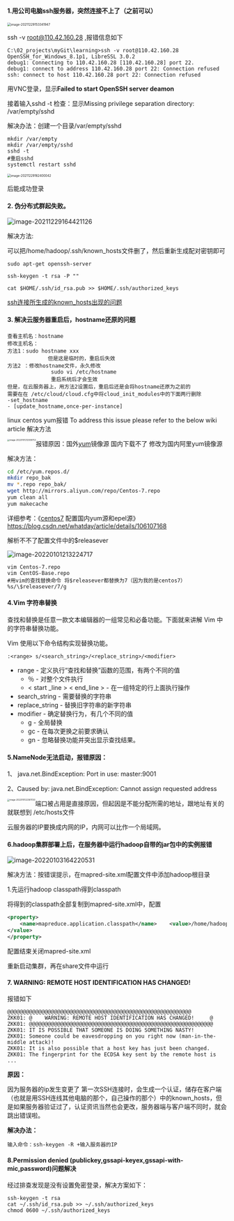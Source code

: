 #### 1.用公司电脑ssh服务器，突然连接不上了（之前可以）

<img src="img/image-20211229153341947.png" alt="image-20211229153341947" style="zoom:50%;" />

ssh -v root@110.42.160.28 ,报错信息如下

```shell
C:\02_projects\myGit\learning>ssh -v root@110.42.160.28                                                                                                  
OpenSSH_for_Windows_8.1p1, LibreSSL 3.0.2
debug1: Connecting to 110.42.160.28 [110.42.160.28] port 22.
debug1: connect to address 110.42.160.28 port 22: Connection refused
ssh: connect to host 110.42.160.28 port 22: Connection refused
```

用VNC登录，显示**Failed to start OpenSSH server deamon**

接着输入sshd -t 检查：显示Missing privilege separation directory: /var/empty/sshd

解决办法：创建一个目录/var/empty/sshd

```shell
mkdir /var/empty
mkdir /var/empty/sshd
sshd -t
#重启sshd
systemctl restart sshd
```

<img src="img/image-20211229162400042.png" alt="image-20211229162400042" style="zoom:50%;" />

后能成功登录

#### 2. 伪分布式群起失败。

![image-20211229164421126](img/image-20211229164421126.png)

解决方法:

可以把/home/hadoop/.ssh/known_hosts文件删了，然后重新生成配对密钥即可

```shell
sudo apt-get openssh-server
```

```shell
ssh-keygen -t rsa -P ""
```

```shell
cat $HOME/.ssh/id_rsa.pub >> $HOME/.ssh/authorized_keys
```

[ssh连接所生成的known_hosts出现的问题](https://blog.csdn.net/weixin_30619101/article/details/96996016?spm=1001.2101.3001.6661.1&utm_medium=distribute.pc_relevant_t0.none-task-blog-2%7Edefault%7ECTRLIST%7Edefault-1.no_search_link&depth_1-utm_source=distribute.pc_relevant_t0.none-task-blog-2%7Edefault%7ECTRLIST%7Edefault-1.no_search_link&utm_relevant_index=1)

####  3. 解决云服务器重启后，hostname还原的问题

```text
查看主机名：hostname
修改主机名：
方法1：sudo hostname xxx 
             但是这是临时的，重启后失效
方法2 ：修改hostname文件，永久修改
              sudo vi /etc/hostname
              重启系统后才会生效
但是，在云服务器上，用方法2设置后，重启后还是会将hostname还原为之前的
需要在在 /etc/cloud/cloud.cfg中将cloud_init_modules中的下面两行删除
-set_hostname
- [update_hostname,once-per-instance]
```

linux centos yum报错 To address this issue please refer to the below wiki article 解决方法

<img src="img/image-20220101212939753.png" alt="image-20220101212939753" style="zoom:33%;float:left" />

报错原因：国外[yum](https://so.csdn.net/so/search?q=yum)镜像源 国内下载不了 修改为国内阿里yum镜像源

解决方法：

```bash
cd /etc/yum.repos.d/
mkdir repo_bak
mv *.repo repo_bak/
wget http://mirrors.aliyun.com/repo/Centos-7.repo
yum clean all
yum makecache
```

详细参考：《[centos7](https://so.csdn.net/so/search?q=centos7) 配置国内yum源和epel源》https://blog.csdn.net/whatday/article/details/106107168

解析不不了配置文件中的$releasever

![image-20220101213224717](img/image-20220101213224717.png)

```shell
vim Centos-7.repo
vim CentOS-Base.repo
#用vim的查找替换命令 将$releasever都替换为7（因为我的是centos7）
%s/\$releasever/7/g
```

#### 4.Vim 字符串替换

查找和替换是任意一款文本编辑器的一组常见和必备功能。下面就来讲解 Vim 中的字符串替换功能。

Vim 使用以下命令结构实现替换功能。

```
:<range> s/<search_string>/<replace_string>/<modifier>
```

- range - 定义执行“查找和替换”函数的范围，有两个不同的值
  - ％ - 对整个文件执行
  - < start _line > < end_line > - 在一组特定的行上面执行操作
- search_string - 需要替换的字符串
- replace_string - 替换旧字符串的新字符串
- modifier - 确定替换行为，有几个不同的值
  - g - 全局替换
  - gc - 在每次更换之前要求确认
  - gn - 忽略替换功能并突出显示查找结果。





#### 5.NameNode无法启动，报错原因：

 1、 java.net.BindException: Port in use: master:9001

 2、Caused by: java.net.BindException: Cannot assign requested address

<img src="img/image-20220101223611130.png" alt="image-20220101223611130" style="zoom:33%;float:left;" />

端口被占用是直接原因，但起因是不能分配所需的地址，跟地址有关的就联想到 /etc/hosts文件

云服务器的IP要换成内网的IP，内网可以比作一个局域网。 



#### 6.hadoop集群部署上后，在服务器中运行hadoop自带的jar包中的实例报错

![image-20220103164220531](img/image-20220103164220531.png)

解决方法：按错误提示，在mapred-site.xml配置文件中添加hadoop根目录

1.先运行hadoop classpath得到classpath

将得到的classpath全部复制到mapred-site.xml中，配置

```xml
<property> 
    <name>mapreduce.application.classpath</name>    <value>/home/hadoop/app/hadoop/etc/hadoop:/home/hadoop/app/hadoop/share/hadoop/common/lib/*:/home/hadoop/app/hadoop/share/hadoop/common/*:/home/hadoop/app/hadoop/share/hadoop/hdfs:/home/hadoop/app/hadoop/share/hadoop/hdfs/lib/*:/home/hadoop/app/hadoop/share/hadoop/hdfs/*:/home/hadoop/app/hadoop/share/hadoop/mapreduce/*:/home/hadoop/app/hadoop/share/hadoop/yarn:/home/hadoop/app/hadoop/share/hadoop/yarn/lib/*:/home/hadoop/app/hadoop/share/hadoop/yarn/*
</value>
</property>

```

配置结束关闭mapred-site.xml

重新启动集群，再在share文件中运行        

#### 7. WARNING: REMOTE HOST IDENTIFICATION HAS CHANGED!  

报错如下

```
@@@@@@@@@@@@@@@@@@@@@@@@@@@@@@@@@@@@@@@@@@@@@@@@@@@@@@@@@@@
ZKK01: @    WARNING: REMOTE HOST IDENTIFICATION HAS CHANGED!     @
ZKK01: @@@@@@@@@@@@@@@@@@@@@@@@@@@@@@@@@@@@@@@@@@@@@@@@@@@@@@@@@@@
ZKK01: IT IS POSSIBLE THAT SOMEONE IS DOING SOMETHING NASTY!
ZKK01: Someone could be eavesdropping on you right now (man-in-the-middle attack)!
ZKK01: It is also possible that a host key has just been changed.
ZKK01: The fingerprint for the ECDSA key sent by the remote host is
...
```

**原因：**

因为服务器的ip发生变更了
第一次SSH连接时，会生成一个认证，储存在客户端（也就是用SSH连线其他电脑的那个，自己操作的那个）中的known_hosts，但是如果服务器验证过了，认证资讯当然也会更改，服务器端与客户端不同时，就会跳出错误啦。

**解决办法：**

```shell
输入命令：ssh-keygen -R +输入服务器的IP
```

#### 8.Permission denied (publickey,gssapi-keyex,gssapi-with-mic,password)问题解决

经过排查发现是没有设置免密登录，解决方案如下：

```shell
ssh-keygen -t rsa
cat ~/.ssh/id_rsa.pub >> ~/.ssh/authorized_keys
chmod 0600 ~/.ssh/authorized_keys
```